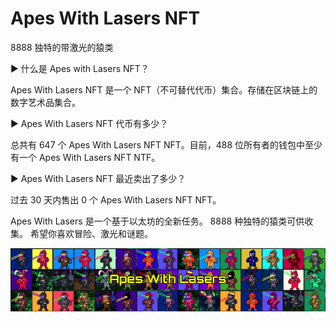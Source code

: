 # Apes With Lasers NFT

8888 独特的带激光的猿类

▶ 什么是 Apes with Lasers NFT？

Apes With Lasers NFT 是一个 NFT（不可替代代币）集合。存储在区块链上的数字艺术品集合。

▶ Apes With Lasers NFT 代币有多少？

总共有 647 个 Apes With Lasers NFT NFT。目前，488 位所有者的钱包中至少有一个 Apes With Lasers NFT NTF。

▶ Apes With Lasers NFT 最近卖出了多少？

过去 30 天内售出 0 个 Apes With Lasers NFT NFT。

Apes With Lasers 是一个基于以太坊的全新任务。 8888 种独特的猿类可供收集。 希望你喜欢冒险、激光和谜题。

![unnamed](unnamed.png)


